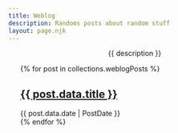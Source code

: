 ```yaml
---
title: Weblog
description: Randoms posts about random stuff
layout: page.njk
---
```


<p style="text-align:center;">{{ description }}</p>

<ul style="list-style:none;">
{% for post in collections.weblogPosts %}
  <li>
  <a href="{{ post.url }}"><h2>{{ post.data.title }}</h2></a>
  <time datetime="{{ post.data.date | dateToISOString }}" >{{ post.data.date | PostDate }}</time>
  </li>
{% endfor %}
</ul>
